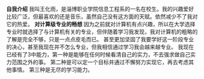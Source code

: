 **自我介绍**
我叫王化雨，是淄博职业学院信息工程系的一名在校生。我的兴趣爱好比较广泛，但最喜欢的还是音乐，虽然自己没有这方面的天赋。依然减少不了我对它的热爱。
**对计算级专业的畅想**
因为之前就对计算机有点兴趣，所以在大学选择专业时就选择了与计算机有关的专业，但伴随着学习我发现，我对计算机的粗略的了解是完全不够，只是一点点皮毛而已。
甚至更加坚固了我要学好这一阶段专业的决心，甚至我现在并不怎么专业，但我相信通过学习我会越来越专业。
我现在已经有了3中能力，第一种是能够在任何时候看清自己的实力，不去强求做自己实力范围之外的事。
第二种是可以定一个目标并通过不懈努力实现它，再去考虑其他事情。
第三种是无尽的学习能力。
